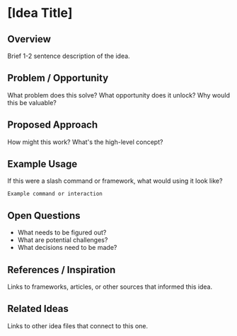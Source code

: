 # [Idea Title]

## Overview
Brief 1-2 sentence description of the idea.

## Problem / Opportunity
What problem does this solve? What opportunity does it unlock? Why would this be valuable?

## Proposed Approach
How might this work? What's the high-level concept?

## Example Usage
If this were a slash command or framework, what would using it look like?

```
Example command or interaction
```

## Open Questions
- What needs to be figured out?
- What are potential challenges?
- What decisions need to be made?

## References / Inspiration
Links to frameworks, articles, or other sources that informed this idea.

## Related Ideas
Links to other idea files that connect to this one.

